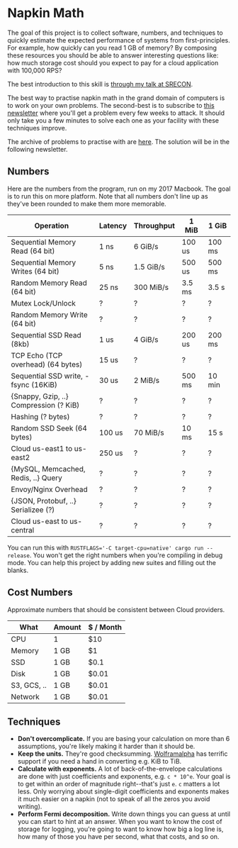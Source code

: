 # Napkin Math

The goal of this project is to collect software, numbers, and techniques to
quickly estimate the expected performance of systems from first-principles. For
example, how quickly can you read 1 GB of memory? By composing these resources
you should be able to answer interesting questions like: how much storage cost
should you expect to pay for a cloud application with 100,000 RPS?

The best introduction to this skill is [through my talk at
SRECON](https://www.youtube.com/watch?v=IxkSlnrRFqc).

The best way to practise napkin math in the grand domain of computers is to work
on your own problems. The second-best is to subscribe to [this
newsletter](http://sirupsen.com/napkin) where you'll get a problem every few
weeks to attack. It should only take you a few minutes to solve each one as your
facility with these techniques improve.

The archive of problems to practise with are
[here](https://tinyletter.com/computer-napkins/archive). The solution will be in
the following newsletter.

## Numbers

Here are the numbers from the program, run on my 2017 Macbook. The goal is to
run this on more platform. Note that all numbers don't line up as they've been
rounded to make them more memorable.


| Operation                              | Latency | Throughput | 1 MiB  | 1 GiB  |
|----------------------------------------|---------|------------|--------|--------|
| Sequential Memory Read (64 bit)        | 1 ns    | 6 GiB/s    | 100 us | 100 ms |
| Sequential Memory Writes (64 bit)      | 5 ns    | 1.5 GiB/s  | 500 us | 500 ms |
| Random Memory Read (64 bit)            | 25 ns   | 300 MiB/s  | 3.5 ms | 3.5 s  |
| Mutex Lock/Unlock                      | ?       | ?          | ?      | ?      |
| Random Memory Write (64 bit)           | ?       | ?          | ?      | ?      |
| Sequential SSD Read (8kb)              | 1 us    | 4 GiB/s    | 200 us | 200 ms |
| TCP Echo (TCP overhead) (64 bytes)     | 15 us   | ?          | ?      | ?      |
| Sequential SSD write, -fsync (16KiB)   | 30 us   | 2 MiB/s    | 500 ms | 10 min |
| {Snappy, Gzip, ..} Compression (? KiB) | ?       | ?          | ?      | ?      |
| Hashing (? bytes)                      | ?       | ?          | ?      | ?      |
| Random SSD Seek (64 bytes)             | 100 us  | 70 MiB/s   | 10 ms  | 15 s   |
| Cloud us-east1 to us-east2             | 250 us  | ?          | ?      | ?      |
| {MySQL, Memcached, Redis, ..} Query    | ?       | ?          | ?      | ?      |
| Envoy/Nginx Overhead                   | ?       | ?          | ?      | ?      |
| {JSON, Protobuf, ..} Serializee (?)    | ?       | ?          | ?      | ?      |
| Cloud us-east to us-central            | ?       | ?          | ?      | ?      |

You can run this with `RUSTFLAGS='-C target-cpu=native' cargo run --release`. You won't get the right numbers
when you're compiling in debug mode. You can help this project by adding new
suites and filling out the blanks.

## Cost Numbers

Approximate numbers that should be consistent between Cloud providers.

| What        | Amount | $ / Month |
|-------------|--------|-----------|
| CPU         | 1      | $10       |
| Memory      | 1 GB   | $1        |
| SSD         | 1 GB   | $0.1      |
| Disk        | 1 GB   | $0.01     |
| S3, GCS, .. | 1 GB   | $0.01     |
| Network     | 1 GB   | $0.01     |

## Techniques

* **Don't overcomplicate.** If you are basing your calculation on more than 6
    assumptions, you're likely making it harder than it should be.
* **Keep the units.** They're good checksumming.
    [Wolframalpha](https://wolframalpha.com) has terrific support if you need a
    hand in converting e.g. KiB to TiB.
* **Calculate with exponents.** A lot of back-of-the-envelope calculations are
    done with just coefficients and exponents, e.g. `c * 10^e`. Your goal is to
    get within an order of magnitude right--that's just `e`. `c` matters a lot
    less. Only worrying about single-digit coefficients and exponents makes it
    much easier on a napkin (not to speak of all the zeros you avoid writing).
* **Perform Fermi decomposition.** Write down things you can guess at until you
    can start to hint at an answer. When you want to know the cost of storage
    for logging, you're going to want to know how big a log line is, how many of
    those you have per second, what that costs, and so on.

